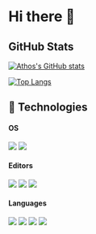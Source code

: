 # Hi there 👋

## GitHub Stats
[![Athos's GitHub stats](https://github-readme-stats.vercel.app/api?username=athos-innocenti&hide=prs&count_private=true&hide_border=true&show_icons=true&theme=dark)](https://github.com/anuraghazra/github-readme-stats)

[![Top Langs](https://github-readme-stats.vercel.app/api/top-langs/?username=athos-innocenti&theme=dark&layout=compact&hide_border=true&text_color=0CFE18&hide=php,scss,html,css,cmake,Makefile,Jupyter%20Notebook,Shell&langs_count=6)](https://github.com/anuraghazra/github-readme-stats)

## 🔧 Technologies
#### OS
![](https://img.shields.io/badge/OS-Linux-informational?style=flat&logo=macos&logoColor=white&color=78FE96)
![](https://img.shields.io/badge/OS-Linux-informational?style=flat&logo=windows&logoColor=white&color=78FE96)
  
#### Editors
![](https://img.shields.io/static/v1?label=Code&message=PyCharm&color=78FE96&style=flat&logo=pycharm&logoColor=white)
![](https://img.shields.io/static/v1?label=Code&message=CLion&color=78FE96&style=flat&logo=clion&logoColor=white)
![](https://img.shields.io/static/v1?label=Code&message=IntelliJ+Idea&color=78FE96&style=flat&logo=intellijidea&logoColor=white)

#### Languages
![](https://img.shields.io/static/v1?label=Code&message=Python&color=78FE96&style=flat&logo=python&logoColor=white)
![](https://img.shields.io/static/v1?label=Code&message=C%2b%2b&color=78FE96&style=flat&logo=c%2b%2b&logoColor=white)
![](https://img.shields.io/static/v1?label=Code&message=Java&color=78FE96&style=flat&logo=java&logoColor=white)
![](https://img.shields.io/static/v1?label=Code&message=MATLAB&color=78FE96&style=flat&logo=matlab&logoColor=white)

<!--
**athos-innocenti/athos-innocenti** is a ✨ _special_ ✨ repository because its `README.md` (this file) appears on your GitHub profile.

Here are some ideas to get you started:

- 🔭 I’m currently working on ...
- 🌱 I’m currently learning ...
- 👯 I’m looking to collaborate on ...
- 🤔 I’m looking for help with ...
- 💬 Ask me about ...
- 📫 How to reach me: ...
- 😄 Pronouns: ...
- ⚡ Fun fact: ...
-->
